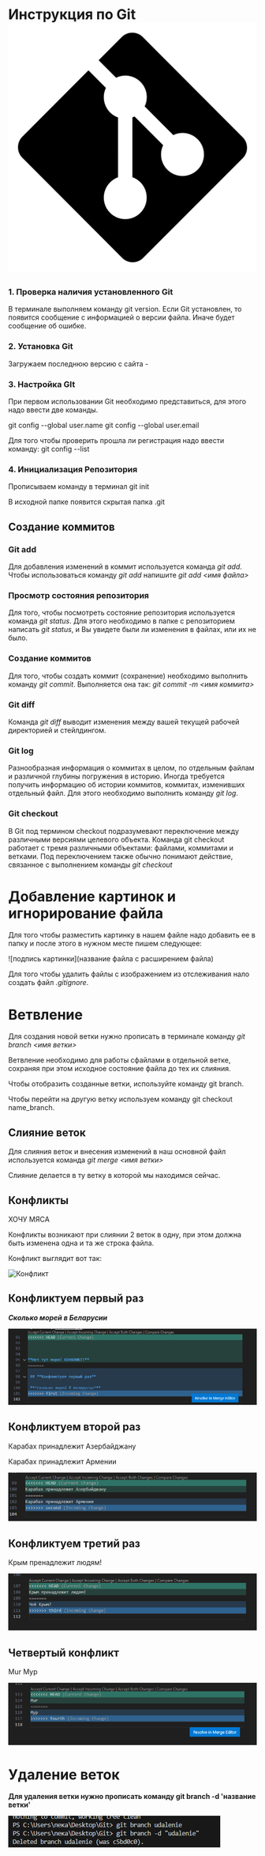 # **Инструкция по Git** ![Логотип](img_154663.png)

### 1. Проверка наличия установленного Git

В терминале выполняем команду git version.
Если Git установлен, то появится сообщение с информацией о версии файла.
Иначе будет сообщение об ошибке.

### 2. Установка Git

Загружаем последнюю версию с сайта - 

### 3. Настройка GIt

При первом использовании Git необходимо представиться, для этого надо ввести две команды.

git config --global user.name
git config --global user.email

Для того чтобы проверить прошла ли регистрация надо ввести команду: git config --list

### 4. Инициализация Репозитория

Прописываем команду в терминал git init 

<body> В исходной папке появится скрытая папка .git </body>

## **Создание коммитов**

### Git add

Для добавления изменений в коммит используется команда *git add*. Чтобы использоваться команду *git add* напишите *git add <имя файла>*

### Просмотр состояния репозитория

Для того, чтобы посмотреть состояние репозитория используется команда *git status*. Для этого необходимо в папке с репозиторием написать *git status*,
 и Вы увидете были ли изменения в файлах, или их не было.

 ### Создание коммитов

 Для того, чтобы создать коммит (сохранение) необходимо выполнить команду *git commit*.
 Выполняется она так: *git commit -m <имя коммита>*

### Git diff

Команда *git diff* выводит изменения между вашей текущей рабочей директорией и стейлдингом.

### Git log

Разнообразная информация о коммитах в целом, по отдельным файлам и различной глубины погружения в историю.
Иногда требуется получить информацию об истории коммитов, коммитах, изменивших
отдельный файл. Для этого необходимо выполнить команду *git log*.

### Git checkout

В Git под термином checkout подразумевают переключение между различными версиями целевого объекта. Команда git checkout работает с тремя различными объектами: файлами, коммитами и ветками. Под переключением также обычно понимают действие, связанное с выполнением команды *git checkout*

# **Добавление картинок и игнорирование файла**

Для того чтобы разместить картинку в нашем файле надо добавить ее в папку и после этого в нужном месте пишем следующее:

![подпись картинки](название файла с расширением файла)

Для того чтобы удалить файлы с изображением из отслеживания нало создать файл  *.gitignore*.

# **Ветвление**

Для создания новой ветки нужно прописать в терминале команду *git branch <имя ветки>*

Ветвление необходимо для работы сфайлами в отдельной ветке, сохраняя при этом исходное состояние файла до тех их слияния.

Чтобы отобразить созданные ветки, используйте команду git branch.

Чтобы перейти на другую ветку используем команду git checkout name_branch.

## Слияние веток

Для слияния веток и внесения изменений в наш основной файл используется команда *git merge <имя ветки>* 

Слияние делается в ту ветку в которой мы находимся сейчас.

## **Конфликты**

ХОЧУ МЯСА

Конфликты возникают при слиянии 2 веток в одну, при этом должна быть изменена одна и та же строка файла.

Конфликт выглядит вот так:

![Конфликт](конфликт.jpg)
 
 ## **Конфликтуем первый раз**

 ***Сколько морей в Беларусии***
 
![Первый агрессивный конфликт](image.png)

## **Конфликтуем второй раз**

Карабах принадлежит Азербайджану

Карабах принадлежит Армении

![Второй конфликт](image-1.png)

## **Конфликтуем третий раз**

Крым пренадлежит людям!

![Третий конфликт](image-2.png)

## **Четвертый конфликт**

Mur
Мур

![Четвертый конфликт](image-3.png)

# Удаление веток

**Для удаления ветки нужно прописать команду git branch -d 'название ветки'**

![Удаление](image-4.png)
